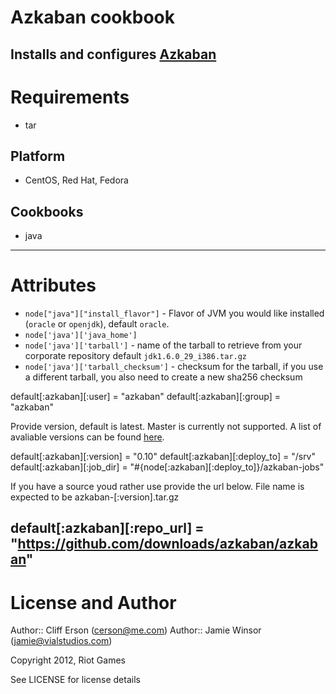 # Azkaban cookbook

Installs and configures [Azkaban](https://github.com/azkaban/azkaban)
---
Requirements
============

* tar

Platform
--------

* CentOS, Red Hat, Fedora

Cookbooks
---------

* java

---
Attributes
==========

* `node["java"]["install_flavor"]` - Flavor of JVM you would like installed (`oracle` or `openjdk`), default `oracle`.
* `node['java']['java_home']`
* `node['java']['tarball']` - name of the tarball to retrieve from your corporate repository default `jdk1.6.0_29_i386.tar.gz`
* `node['java']['tarball_checksum']` - checksum for the tarball, if you use a different tarball, you also need to create a new sha256 checksum

default[:azkaban][:user] = "azkaban"
default[:azkaban][:group] = "azkaban"

Provide version, default is latest. Master is currently not supported. A list of avaliable versions can be found [here](https://github.com/azkaban/azkaban/downloads).
 
default[:azkaban][:version] = "0.10"
default[:azkaban][:deploy_to] = "/srv"
default[:azkaban][:job_dir] = "#{node[:azkaban][:deploy_to]}/azkaban-jobs"

If you have a source youd rather use provide the url below. File name is expected to be azkaban-[:version].tar.gz

default[:azkaban][:repo_url] = "https://github.com/downloads/azkaban/azkaban"
---

# License and Author

Author:: Cliff Erson (<cerson@me.com>)
Author:: Jamie Winsor (<jamie@vialstudios.com>)

Copyright 2012, Riot Games

See LICENSE for license details
